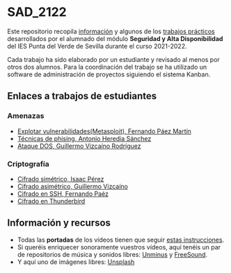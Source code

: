 # SAD_2122
Este repositorio recopila [información](#info) y algunos de los [trabajos prácticos](#trabajos) desarrollados por el alumnado del módulo **Seguridad y Alta Disponibilidad** del IES Punta del Verde de Sevilla durante el curso 2021-2022.

Cada trabajo ha sido elaborado por un estudiante y revisado al menos por otros dos alumnos. Para la coordinación del trabajo se ha utilizado un software de administración de proyectos siguiendo el sistema Kanban.

## <a name="trabajos"></a>Enlaces a trabajos de estudiantes
### Amenazas
- [Explotar vulnerabilidades(Metasploit), Fernando Páez Martín](https://github.com/fernandopaezmartin/SAD_2021--Metasploit)
- [Técnicas de phising, Antonio Heredia Sánchez](https://github.com/antonioherediia/sad_phising)
- [Ataque DOS, Guillermo Vizcaíno Rodríguez](https://github.com/guillevr/Ataque-DDOS)
### Criptografía
- [Cifrado simétrico, Isaac Pérez](https://github.com/isaacperezb/Cifrado-Sim-trico)
- [Cifrado asimétrico, Guillermo Vizcaíno](https://github.com/guillevr/Criptografia-cifrado-asimetrico-GPG-y-OpenSSL)
- [Cifrado en SSH, Fernando Paéz](https://github.com/fernandopaezmartin/Criptografia_SSH)
- [Cifrado en Thunderbird](https://github.com/antonioherediia/CifradoConThunderbird)

## <a name="info"></a>Información y recursos

- Todas las **portadas** de los vídeos tienen que seguir [estas instrucciones](https://github.com/jemole/SAD_2122/blob/main/IdentidadGrafica/Portada.md).
- Si queréis enriquecer sonoramente vuestros vídeos, aquí tenéis un par de repositorios de música y sonidos libres: [Unminus](https://www.unminus.com/) y [FreeSound](https://freesound.org/).
- Y aquí uno de imágenes libres: [Unsplash](https://unsplash.com/)
